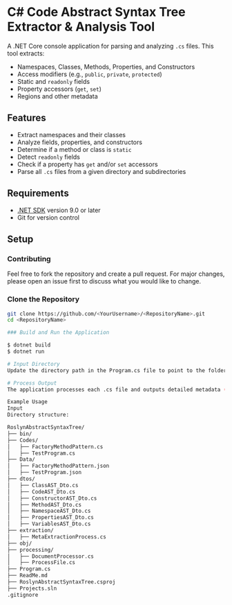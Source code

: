 # C# Code Abstract Syntax Tree Extractor & Analysis Tool

A .NET Core console application for parsing and analyzing `.cs` files. This tool extracts:
- Namespaces, Classes, Methods, Properties, and Constructors
- Access modifiers (e.g., `public`, `private`, `protected`)
- Static and `readonly` fields
- Property accessors (`get`, `set`)
- Regions and other metadata

## Features

- Extract namespaces and their classes
- Analyze fields, properties, and constructors
- Determine if a method or class is `static`
- Detect `readonly` fields
- Check if a property has `get` and/or `set` accessors
- Parse all `.cs` files from a given directory and subdirectories

## Requirements

- [.NET SDK](https://dotnet.microsoft.com/download) version 9.0 or later
- Git for version control

## Setup

### Contributing
Feel free to fork the repository and create a pull request. For major changes, please open an issue first to discuss what you would like to change.

### Clone the Repository

```bash
git clone https://github.com/<YourUsername>/<RepositoryName>.git
cd <RepositoryName>

### Build and Run the Application

$ dotnet build
$ dotnet run

# Input Directory
Update the directory path in the Program.cs file to point to the folder containing your .cs files.

# Process Output
The application processes each .cs file and outputs detailed metadata (e.g., namespaces, classes, methods).

Example Usage
Input
Directory structure:

RoslynAbstractSyntaxTree/
├── bin/
├── Codes/
│   ├── FactoryMethodPattern.cs
│   ├── TestProgram.cs
├── Data/
│   ├── FactoryMethodPattern.json
│   ├── TestProgram.json
├── dtos/
│   ├── ClassAST_Dto.cs
│   ├── CodeAST_Dto.cs
│   ├── ConstructorAST_Dto.cs
│   ├── MethodAST_Dto.cs
│   ├── NamespaceAST_Dto.cs
│   ├── PropertiesAST_Dto.cs
│   ├── VariablesAST_Dto.cs
├── extraction/
│   ├── MetaExtractionProcess.cs
├── obj/
├── processing/
│   ├── DocumentProcessor.cs
│   ├── ProcessFile.cs
├── Program.cs
├── ReadMe.md
├── RoslynAbstractSyntaxTree.csproj
├── Projects.sln
.gitignore
